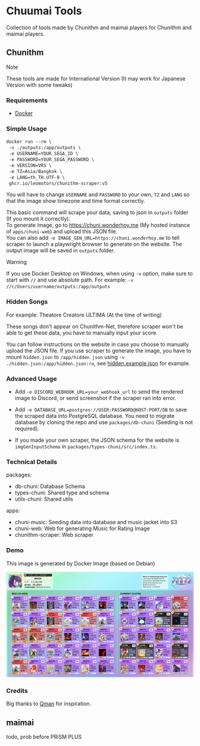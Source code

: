 # Chuumai Tools

Collection of tools made by Chunithm and maimai players for Chunithm and maimai players.

## Chunithm

> [!NOTE]
> These tools are made for International Version (It may work for Japanese Version with some tweaks)

### Requirements

- [Docker](https://www.docker.com/)

### Simple Usage

```
docker run --rm \
 -v ./outputs:/app/outputs \
 -e USERNAME=YOUR_SEGA_ID \
 -e PASSWORD=YOUR_SEGA_PASSWORD \
 -e VERSION=VRS \
 -e TZ=Asia/Bangkok \
 -e LANG=th_TH.UTF-8 \
 ghcr.io/leomotors/chunithm-scraper:v5
```

You will have to change `USERNAME` and `PASSWORD` to your own,
`TZ` and `LANG` so that the image show timezone and time format correctly.

This basic command will scrape your data, saving to json in `outputs` folder (If you mount it correctly).  
To generate image, go to https://chuni.wonderhoy.me (My hosted instance of `apps/chuni-web`) and upload this JSON file.  
You can also add `-e IMAGE_GEN_URL=https://chuni.wonderhoy.me` to tell scraper to launch a playwright browser to generate on the website. The output image will be saved in `outputs` folder.

> [!WARNING]
> If you use Docker Desktop on Windows, when using `-v` option, make sure to start with `//` and use absolute path. For example: `-v //c/Users/username/outputs:/app/outputs`

### Hidden Songs

For example: Theatore Creatore ULTIMA (At the time of writing)

These songs don't appear on Chunithm-Net, therefore scraper won't be able to get these data, you have to manually input your score.

You can follow instructions on the website in case you choose to manually upload the JSON file. If you use scraper to generate the image, you have to mount `hidden.json` to `/app/hidden.json` using `-v ./hidden.json:/app/hidden.json:ro`, see [hidden.example.json](./apps/chunithm-scraper/hidden.example.json) for example.

### Advanced Usage

- Add `-e DISCORD_WEBHOOK_URL=your_webhook_url` to send the rendered image to Discord, or send screenshot if the scraper ran into error.
- Add `-e DATABASE_URL=postgres://USER:PASSWORD@HOST:PORT/DB` to save the scraped data into PostgreSQL database. You need to migrate database by cloning the repo and use `packages/db-chuni` (Seeding is not required).

- If you made your own scraper, the JSON schema for the website is `imgGenInputSchema` in `packages/types-chuni/src/index.ts`.

### Technical Details

packages:

- db-chuni: Database Schema
- types-chuni: Shared type and schema
- utils-chuni: Shared utils

apps:

- chuni-music: Seeding data into database and music jacket into S3
- chuni-web: Web for generating Music for Rating Image
- chunithm-scraper: Web scraper

### Demo

This image is generated by Docker Image (based on Debian)

![](images/demo.webp)

### Credits

Big thanks to [Qman](https://github.com/Qman11010101) for inspiration.

## maimai

todo, prob before PRiSM PLUS
